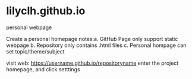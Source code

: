 # lilyclh.github.io
personal webpage

Create a personal homepage
notes:a. GitHub Page only support static webpage
      b. Repository only contains .html files
      c. Personal hompage can set topic/theme/subject
      
visit web: https://username.github.io/repositoryname
      enter the project homepage, and click setttings
